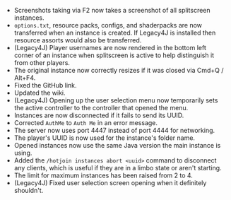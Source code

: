 - Screenshots taking via F2 now takes a screenshot of all splitscreen instances.
- `options.txt`, resource packs, configs, and shaderpacks are now transferred when an instance is created. If Legacy4J is installed then resource assorts would also be transferred.
- (Legacy4J) Player usernames are now rendered in the bottom left corner of an instance when splitscreen is active to help distinguish it from other players.
- The original instance now correctly resizes if it was closed via Cmd+Q / Alt+F4.
- Fixed the GitHub link.
- Updated the wiki.
- (Legacy4J) Opening up the user selection menu now temporarily sets the active controller to the controller that opened the menu.
- Instances are now disconnected if it fails to send its UUID.
- Corrected `AuthMe` to `Auth Me` in an error message.
- The server now uses port 4447 instead of port 4444 for networking.
- The player's UUID is now used for the instance's folder name.
- Opened instances now use the same Java version the main instance is using.
- Added the `/hotjoin instances abort <uuid>` command to disconnect any clients, which is useful if they are in a limbo state or aren't starting.
- The limit for maximum instances has been raised from 2 to 4.
- (Legacy4J) Fixed user selection screen opening when it definitely shouldn't.